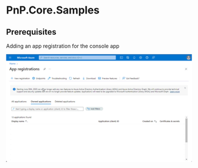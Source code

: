 # PnP.Core.Samples

## Prerequisites

Adding an app registration for the console app

![The process in the Azure Portal](./register-app-for-pnp.gif)
